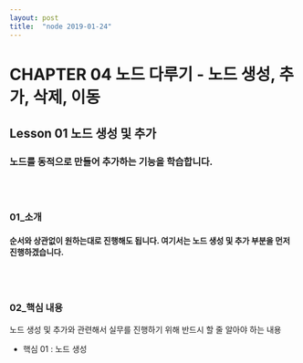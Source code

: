 ```yaml
---
layout: post
title:  "node 2019-01-24"
---
```


CHAPTER 04  노드 다루기 - 노드 생성, 추가, 삭제, 이동
=============

Lesson 01  노드 생성 및 추가
-------------

### 노드를 동적으로 만들어 추가하는 기능을 학습합니다.

<br><br>
### 01_소개

#### 순서와 상관없이 원하는대로 진행해도 됩니다. 여기서는 노드 생성 및 추가 부분을 먼저 진행하겠습니다.

<br><br>
### 02_핵심 내용

 노드 생성 및 추가와 관련해서 실무를 진행하기 위해 반드시 할 줄 알아야 하는 내용

- 핵심 01 : 노드 생성
